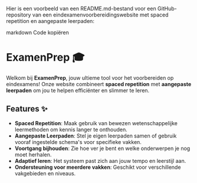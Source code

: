 
Hier is een voorbeeld van een README.md-bestand voor een GitHub-repository van een eindexamenvoorbereidingswebsite met spaced repetition en aangepaste leerpaden:

markdown
Code kopiëren
# ExamenPrep 🎓

Welkom bij **ExamenPrep**, jouw ultieme tool voor het voorbereiden op eindexamens! Onze website combineert **spaced repetition** met **aangepaste leerpaden** om jou te helpen efficiënter en slimmer te leren.

## Features ✨

- **Spaced Repetition**: Maak gebruik van bewezen wetenschappelijke leermethoden om kennis langer te onthouden.
- **Aangepaste Leerpaden**: Stel je eigen leerpaden samen of gebruik vooraf ingestelde schema's voor specifieke vakken.
- **Voortgang bijhouden**: Zie hoe ver je bent en welke onderwerpen je nog moet herhalen.
- **Adaptief leren**: Het systeem past zich aan jouw tempo en leerstijl aan.
- **Ondersteuning voor meerdere vakken**: Geschikt voor verschillende vakgebieden en niveaus.

